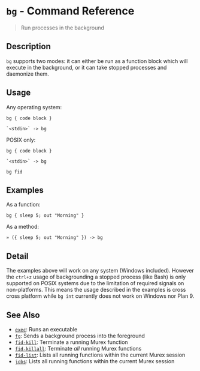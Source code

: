 # `bg` - Command Reference

> Run processes in the background

## Description

`bg` supports two modes: it can either be run as a function block which will
execute in the background, or it can take stopped processes and daemonize
them.

## Usage

Any operating system:

    bg { code block }

    `<stdin>` -> bg

POSIX only:

    bg { code block }

    `<stdin>` -> bg

    bg fid

## Examples

As a function:

    bg { sleep 5; out "Morning" }

As a method:

    » ({ sleep 5; out "Morning" }) -> bg

## Detail

The examples above will work on any system (Windows included). However the
`ctrl+z` usage of backgrounding a stopped process (like Bash) is only
supported on POSIX systems due to the limitation of required signals on
non-platforms. This means the usage described in the examples is cross
cross platform while `bg int` currently does not work on Windows nor Plan 9.

## See Also

- [`exec`](../commands/exec.md):
  Runs an executable
- [`fg`](../commands/fg.md):
  Sends a background process into the foreground
- [`fid-kill`](../commands/fid-kill.md):
  Terminate a running Murex function
- [`fid-killall`](../commands/fid-killall.md):
  Terminate _all_ running Murex functions
- [`fid-list`](../commands/fid-list.md):
  Lists all running functions within the current Murex session
- [`jobs`](../commands/fid-list.md):
  Lists all running functions within the current Murex session
